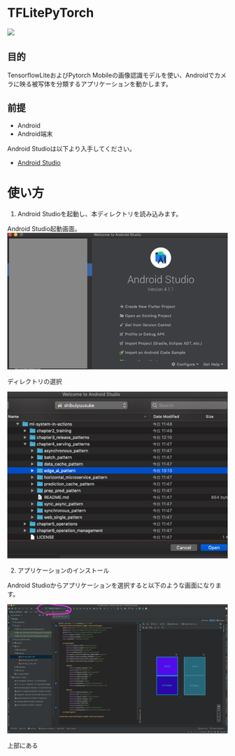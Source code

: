# TFLitePyTorch

[![](http://img.youtube.com/vi/3XOwdP7Mv2Y/0.jpg)](http://www.youtube.com/watch?v=3XOwdP7Mv2Y "")

## 目的

TensorflowLiteおよびPytorch Mobileの画像認識モデルを使い、Androidでカメラに映る被写体を分類するアプリケーションを動かします。


## 前提

- Android 
- Android端末

Android Studioは以下より入手してください。
- [Android Studio](https://developer.android.com/studio/install)
# 使い方

1. Android Studioを起動し、本ディレクトリを読み込みます。

Android Studio起動画面。
![img](./img/start.png)

ディレクトリの選択

![img](./img/files.png)


2. アプリケーションのインストール

Android Studioからアプリケーションを選択すると以下のような画面になります。

![img](./img/install.png)

上部にある
